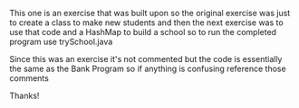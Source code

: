 This one is an exercise that was built upon so the original exercise was just to create a class to make new students and then the next exercise was
to use that code and a HashMap to build a school so to run the completed program use trySchool.java

Since this was an exercise it's not commented but the code is essentially the same as the Bank Program so if anything is confusing reference those comments

Thanks!
